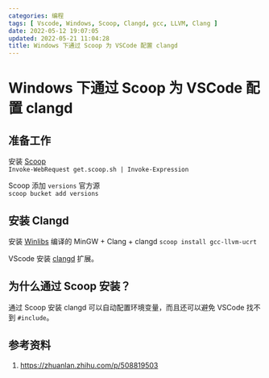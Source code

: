 ```yaml
---
categories: 编程
tags: [ Vscode, Windows, Scoop, Clangd, gcc, LLVM, Clang ]
date: 2022-05-12 19:07:05
updated: 2022-05-21 11:04:28
title: Windows 下通过 Scoop 为 VSCode 配置 clangd
---
```


# Windows 下通过 Scoop 为 VSCode 配置 clangd

## 准备工作

安装 [Scoop](https://scoop.sh/)  
`Invoke-WebRequest get.scoop.sh | Invoke-Expression`

Scoop 添加 `versions` 官方源  
`scoop bucket add versions`

## 安装 Clangd

安装 [Winlibs](https://winlibs.com/) 编译的 MinGW + Clang + clangd 
`scoop install gcc-llvm-ucrt`

VScode 安装 [clangd](https://marketplace.visualstudio.com/items?itemName=llvm-vs-code-extensions.vscode-clangd) 扩展。

## 为什么通过 Scoop 安装？

通过 Scoop 安装 clangd 可以自动配置环境变量，而且还可以避免 VSCode 找不到 `#include`。

## 参考资料

1. https://zhuanlan.zhihu.com/p/508819503
